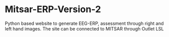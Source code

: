 # Mitsar-ERP-Version-2
 Python based website to generate EEG-ERP, assessment through right and left hand images. The site can be connected to MITSAR through Outlet LSL 

